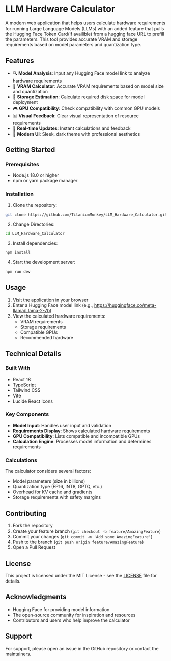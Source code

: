 # LLM Hardware Calculator

A modern web application that helps users calculate hardware requirements for running Large Language Models (LLMs) with an added feature that pulls the Hugging Face Token Card(if availible) from a hugging face URL to prefill the parameters. This tool provides accurate VRAM and storage requirements based on model parameters and quantization type.


## Features

- 🔍 **Model Analysis**: Input any Hugging Face model link to analyze hardware requirements
- 💾 **VRAM Calculator**: Accurate VRAM requirements based on model size and quantization
- 💽 **Storage Estimation**: Calculate required disk space for model deployment
- 🎮 **GPU Compatibility**: Check compatibility with common GPU models
- 📊 **Visual Feedback**: Clear visual representation of resource requirements
- 🎯 **Real-time Updates**: Instant calculations and feedback
- 🎨 **Modern UI**: Sleek, dark theme with professional aesthetics

## Getting Started

### Prerequisites

- Node.js 18.0 or higher
- npm or yarn package manager

### Installation

1. Clone the repository:
```bash
git clone https://github.com/TitaniumMonkey/LLM_Hardware_Calculator.git
```

2. Change Directories:
```bash
cd LLM_Hardware_Calculator
```

3. Install dependencies:
```bash
npm install
```

4. Start the development server:
```bash
npm run dev
```

## Usage

1. Visit the application in your browser
2. Enter a Hugging Face model link (e.g., https://huggingface.co/meta-llama/Llama-2-7b)
3. View the calculated hardware requirements:
   - VRAM requirements
   - Storage requirements
   - Compatible GPUs
   - Recommended hardware

## Technical Details

### Built With

- React 18
- TypeScript
- Tailwind CSS
- Vite
- Lucide React Icons

### Key Components

- **Model Input**: Handles user input and validation
- **Requirements Display**: Shows calculated hardware requirements
- **GPU Compatibility**: Lists compatible and incompatible GPUs
- **Calculation Engine**: Processes model information and determines requirements

### Calculations

The calculator considers several factors:
- Model parameters (size in billions)
- Quantization type (FP16, INT8, GPTQ, etc.)
- Overhead for KV cache and gradients
- Storage requirements with safety margins

## Contributing

1. Fork the repository
2. Create your feature branch (`git checkout -b feature/AmazingFeature`)
3. Commit your changes (`git commit -m 'Add some AmazingFeature'`)
4. Push to the branch (`git push origin feature/AmazingFeature`)
5. Open a Pull Request

## License

This project is licensed under the MIT License - see the [LICENSE](LICENSE) file for details.

## Acknowledgments

- Hugging Face for providing model information
- The open-source community for inspiration and resources
- Contributors and users who help improve the calculator

## Support

For support, please open an issue in the GitHub repository or contact the maintainers.
